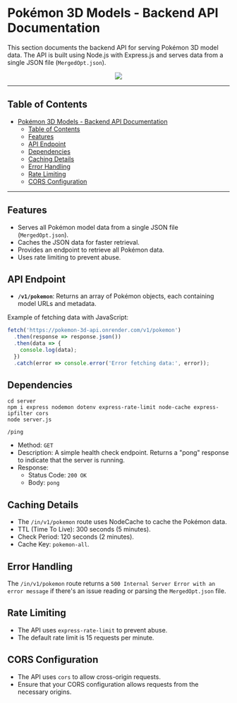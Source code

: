 # Pokémon 3D Models - Backend API Documentation

This section documents the backend API for serving Pokémon 3D model data. The API is built using Node.js with Express.js and serves data from a single JSON file (`MergedOpt.json`).

<p align="center">
  <a href="https://github.com/LelouchFR/skill-icons">
    <img src="https://go-skill-icons.vercel.app/api/icons?i=npm,nodejs,express,postman,githubactions" />
  </a>
</p>

---

## Table of Contents

- [Pokémon 3D Models - Backend API Documentation](#pokémon-3d-models---backend-api-documentation)
  - [Table of Contents](#table-of-contents)
  - [Features](#features)
  - [API Endpoint](#api-endpoint)
  - [Dependencies](#dependencies)
  - [Caching Details](#caching-details)
  - [Error Handling](#error-handling)
  - [Rate Limiting](#rate-limiting)
  - [CORS Configuration](#cors-configuration)

---

## Features
- Serves all Pokémon model data from a single JSON file (`MergedOpt.json`).
- Caches the JSON data for faster retrieval.
- Provides an endpoint to retrieve all Pokémon data.
- Uses rate limiting to prevent abuse.

## API Endpoint

-   **`/v1/pokemon`**: Returns an array of Pokémon objects, each containing model URLs and metadata.

Example of fetching data with JavaScript:

```javascript
fetch('https://pokemon-3d-api.onrender.com/v1/pokemon')
  .then(response => response.json())
  .then(data => {
    console.log(data);
  })
  .catch(error => console.error('Error fetching data:', error));
```
## Dependencies
```
cd server 
npm i express nodemon dotenv express-rate-limit node-cache express-ipfilter cors
node server.js
```

`/ping`
- Method: `GET`
- Description: A simple health check endpoint. Returns a "pong" response to indicate that the server is running.
- Response:
  - Status Code: `200 OK`
  - Body: `pong`

## Caching Details
- The `/in/v1/pokemon` route uses NodeCache to cache the Pokémon data.
- TTL (Time To Live): 300 seconds (5 minutes).
- Check Period: 120 seconds (2 minutes).
- Cache Key: `pokemon-all`.

## Error Handling
The `/in/v1/pokemon` route returns a `500 Internal Server Error with an error message` if there's an issue reading or parsing the `MergedOpt.json` file.

## Rate Limiting
- The API uses `express-rate-limit` to prevent abuse.
- The default rate limit is 15 requests per minute.

## CORS Configuration
- The API uses `cors` to allow cross-origin requests.
- Ensure that your CORS configuration allows requests from the necessary origins.
